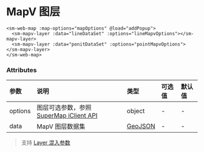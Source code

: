 # MapV 图层

<sm-iframe src="https://iclient.supermap.io/examples/component/components_mapv_vue.html"></sm-iframe>

```vue
<sm-web-map :map-options="mapOptions" @load="addPopup">
  <sm-mapv-layer :data="lineDataSet" :options="lineMapvOptions"></sm-mapv-layer>
  <sm-mapv-layer :data="ponitDataSet" :options="pointMapvOptions"></sm-mapv-layer>
</sm-web-map>
```

### Attributes

| 参数    | 说明                                                                                                                       | 类型                            | 可选值 | 默认值 |
| :------ | :------------------------------------------------------------------------------------------------------------------------- | :------------------------------ | :----- | :----- |
| options | 图层可选参数，参照 [SuperMap iClient API](https://iclient.supermap.io/docs/mapboxgl/MapvLayer.html) | object                          | -      | -      |
| data    | MapV 图层数据集                                                                                                            | [GeoJSON](https://geojson.org/) | -      | -      |

> 支持 [Layer 混入参数](/zh/api/mixin/mixin.md#layer)
